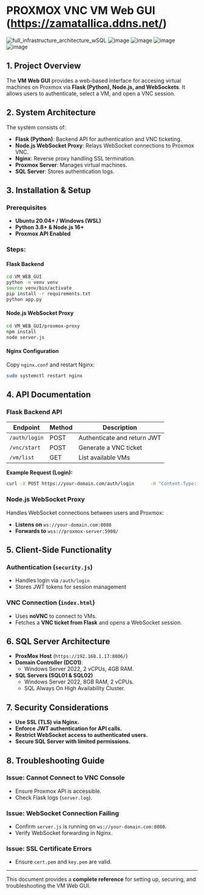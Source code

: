 # PROXMOX VNC VM Web GUI (https://zamatallica.ddns.net/)

![full_infrastructure_architecture_wSQL](https://github.com/user-attachments/assets/317eae37-cf0d-4b72-af7e-5b0e04ada3cd)
![image](https://github.com/user-attachments/assets/29f7606b-3e49-40db-bec7-87742b4880db)
![image](https://github.com/user-attachments/assets/37034d96-c879-4170-81e3-0d2a200dfcba)
![image](https://github.com/user-attachments/assets/8a5b17d2-bd12-410f-ada5-0dfe320cfbac)
![image](https://github.com/user-attachments/assets/53ca2074-4f35-4bb8-ba12-fc3a24f22d35)






## 1. Project Overview
The **VM Web GUI** provides a web-based interface for accesing virtual machines on Proxmox via **Flask (Python), Node.js, and WebSockets**. It allows users to authenticate, select a VM, and open a VNC session.

## 2. System Architecture
The system consists of:
- **Flask (Python)**: Backend API for authentication and VNC ticketing.
- **Node.js WebSocket Proxy**: Relays WebSocket connections to Proxmox VNC.
- **Nginx**: Reverse proxy handling SSL termination.
- **Proxmox Server**: Manages virtual machines.
- **SQL Server**: Stores authentication logs.

## 3. Installation & Setup

### Prerequisites
- **Ubuntu 20.04+ / Windows (WSL)**
- **Python 3.8+ & Node.js 16+**
- **Proxmox API Enabled**

### Steps:
#### **Flask Backend**
```sh
cd VM_WEB_GUI
python -m venv venv
source venv/bin/activate
pip install -r requirements.txt
python app.py
```
#### **Node.js WebSocket Proxy**
```sh
cd VM_WEB_GUI/proxmox-proxy
npm install
node server.js
```

#### **Nginx Configuration**
Copy `nginx.conf` and restart Nginx:
```sh
sudo systemctl restart nginx
```

## 4. API Documentation

### **Flask Backend API**
| Endpoint          | Method | Description                  |
|------------------|--------|------------------------------|
| `/auth/login`    | POST   | Authenticate and return JWT  |
| `/vnc/start`     | POST   | Generate a VNC ticket       |
| `/vm/list`       | GET    | List available VMs          |

**Example Request (Login):**
```sh
curl -X POST https://your-domain.com/auth/login      -H "Content-Type: application/json"      -d '{"username": "admin", "password": "securePass"}'
```

### **Node.js WebSocket Proxy**
Handles WebSocket connections between users and Proxmox:
- **Listens on** `ws://your-domain.com:8080`
- **Forwards to** `wss://proxmox-server:5900/`

## 5. Client-Side Functionality

### **Authentication (`security.js`)**
- Handles login via `/auth/login`
- Stores JWT tokens for session management

### **VNC Connection (`index.html`)**
- Uses **noVNC** to connect to VMs.
- Fetches a **VNC ticket from Flask** and opens a WebSocket session.

## 6. SQL Server Architecture

- **ProxMox Host** (`https://192.168.1.17:8006/`)
- **Domain Controller (DC01)**:
  - Windows Server 2022, 2 vCPUs, 4GB RAM.
- **SQL Servers (SQL01 & SQL02)**
  - Windows Server 2022, 8GB RAM, 2 vCPUs.
  - SQL Always On High Availability Cluster.

## 7. Security Considerations
- **Use SSL (TLS) via Nginx.**
- **Enforce JWT authentication for API calls.**
- **Restrict WebSocket access to authenticated users.**
- **Secure SQL Server with limited permissions.**

## 8. Troubleshooting Guide

### **Issue: Cannot Connect to VNC Console**
- Ensure Proxmox API is accessible.
- Check Flask logs (`server.log`).

### **Issue: WebSocket Connection Failing**
- Confirm `server.js` is running on `ws://your-domain.com:8080`.
- Verify WebSocket forwarding in Nginx.

### **Issue: SSL Certificate Errors**
- Ensure `cert.pem` and `key.pem` are valid.

---

This document provides a **complete reference** for setting up, securing, and troubleshooting the VM Web GUI.
